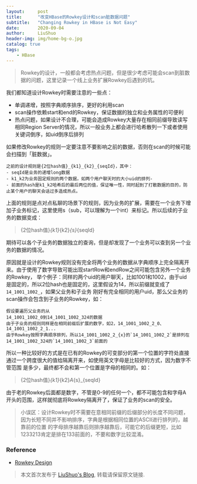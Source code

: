 ```yaml
---
layout:     post
title:      "改变HBase的Rowkey设计和scan脏数据问题"
subtitle:   "Changing Rowkey in HBase is Not Easy"
date:       2020-09-04
author:     LiuShuo
header-img: img/home-bg-o.jpg
catalog: true
tags:
    - HBase
---
```

> Rowkey的设计，一般都会考虑热点问题，但是很少考虑可能会scan到脏数据的问题，这里记录一个线上业务扩展Rowkey后遇到的坑。

我们都知道设计Rowkey时需要注意的一些点：
- 单调递增，按照字典顺序排序，更好的利用scan
- scan操作依赖start和end的Rowkey，保证数据的独立和业务属性的可便利
- 热点问题，如果设计不合理，可能会造成Rowkey大量存在相同前缀导致读写相同Region Server的情况，所以一般业务上都会进行哈希散列一下或者使用关键词倒序，如uid倒序后排列


如果修改Rowkey的规则一定要注意不要影响之前的数据，否则在scan的时候可能会扫描到「脏数据」。
```
之前的设计规则是{2位hash值}_{k1}_{k2}_{seqId}，其中：
- seqId是业务的递增long数据
- k1_k2为业务固定规则的两个数据，如两个用户聊天时的大小uid的排列-
- 前面的hash是k1_k2哈希后的最后两位的值，保证唯一性，同时起到了打散数据的目的，防止某个用户的聊天会话过多造成热点。
```
上面的规则是点对点私聊的场景下的规则，因为业务的扩展，需要在一个业务下增加子业务标记，这里使用s（sub，可以理解为一个int）来标记。所以后续的子业务的数据变成：
> {2位hash值}_{k1}_{k2}_{s}_{seqId}

期待可以各个子业务的数据独立的查询，但是却发现了一个业务可以查到另一个业务的数据的情况。

原因就是设计的Rowkey规则没有完全将两个业务的数据从字典顺序上完全隔离开来。由于使用了数字导致可能出现startRow和endRow之间可能包含另外一个业务的Rowkey，
举个例子：同样的两个uid的用户聊天，比如1001和1002，由于uid是固定的，所以2位hash也是固定的，这里假设为14，所以前缀就变成了`14_1001_1002_`，如果父业务和子业务
刚好有完全相同的用户uid，那么父业务的scan操作会包含到子业务的Rowkey，如：
```
假设要遍历父业务的从
14_1001_1002_0到14_1001_1002_324的数据
由于子业务的规则同样是在相同前缀后扩展的数字，如2，14_1001_1002_2_0、14_1001_1002_2_1...
由于Rowkey按照字典顺序排列，所以14_1001_1002_2_{x}的`14_1001_1002_2`是排列在14_1001_1002_324的`14_1001_1002_3`前面的
```

所以一种比较好的方式是在已有的Rowkey的可变部分的第一个位置的字符处直接通过一个跨度很大的值给隔离开来，如使用英文字母是比较好的方式，因为数字不管范围
是多少，最终都不会和第一个位置是字母的相同的。如：
> {2位hash值}_{k1}_{k2}_A_{s}_{seqId}

由于老的Rowkey后面都是数字，不管是0-9的任何一个，都不可能包含和字母A开头的范围，这样就彻底将Rowkey隔离开了，保证了业务的scan的安全。

> 小误区：设计Rowkey时不需要在意相同前缀的后缀部分的长度不同问题，因为长短不同并不影响排序，字典是根据相同位置的ASCII进行排列的，越靠前的位置
的字母排序越靠后则排序越靠后，可能它的后缀更短，比如1233213肯定是排在133前面的，不要和数字比较混淆。


### Reference
- [Rowkey Design](http://archive.cloudera.com/cdh5/cdh/5/hbase-0.98.6-cdh5.2.6/book/rowkey.design.html)

> 本文首次发布于 [LiuShuo's Blog](https://liushuo.me), 
转载请保留原文链接.
